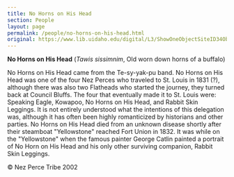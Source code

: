 ```yaml
---
title: No Horns on His Head
section: People
layout: page
permalink: /people/no-horns-on-his-head.html
original: https://www.lib.uidaho.edu/digital/L3/ShowOneObjectSiteID34ObjectID218.html
---
```


**No Horns on His Head** (_Tawis sissimnim_, Old worn down horns of a buffalo)

No Horns on His Head came from the Te-sy-yak-pu band. No Horns on His Head was one of the four Nez Perces who traveled to St. Louis in 1831 (?), although there was also two Flatheads who started the journey, they turned back at Council Bluffs. The four that eventually made it to St. Louis were: Speaking Eagle, Kowapoo, No Horns on His Head, and Rabbit Skin Leggings. It is not entirely understood what the intentions of this delegation was, although it has often been highly romanticized by historians and other parties. No Horns on His Head died from an unknown disease shortly after their steamboat "Yellowstone" reached Fort Union in 1832. It was while on the "Yellowstone" when the famous painter George Catlin painted a portrait of No Horn on His Head and his only other surviving companion, Rabbit Skin Leggings.

© Nez Perce Tribe 2002